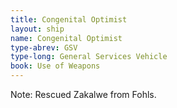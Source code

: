 ```yaml
---
title: Congenital Optimist
layout: ship
name: Congenital Optimist
type-abrev: GSV
type-long: General Services Vehicle
book: Use of Weapons
---
```


<span class="note">Note:</span> Rescued Zakalwe from Fohls.